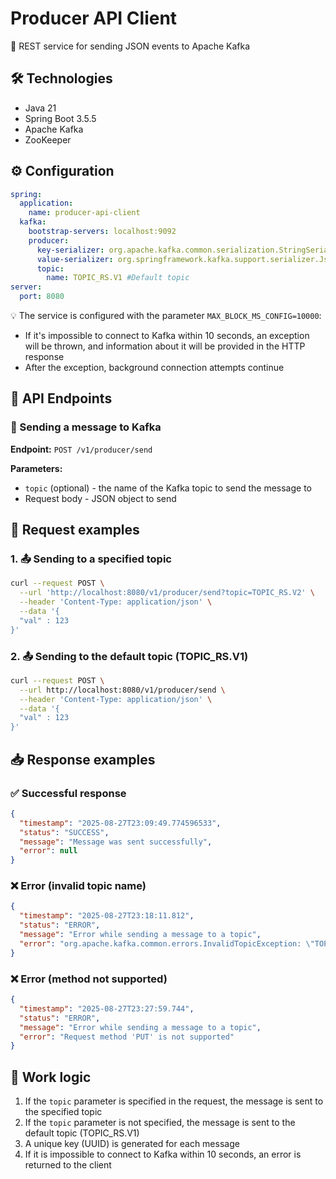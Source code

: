 # Producer API Client

🚀 REST service for sending JSON events to Apache Kafka

## 🛠️ Technologies

- Java 21
- Spring Boot 3.5.5
- Apache Kafka
- ZooKeeper

## ⚙️ Configuration

```yaml
spring:
  application:
    name: producer-api-client
  kafka:
    bootstrap-servers: localhost:9092
    producer:
      key-serializer: org.apache.kafka.common.serialization.StringSerializer
      value-serializer: org.springframework.kafka.support.serializer.JsonSerializer
      topic:
        name: TOPIC_RS.V1 #Default topic
server:
  port: 8080
```

💡 The service is configured with the parameter `MAX_BLOCK_MS_CONFIG=10000`:
- If it's impossible to connect to Kafka within 10 seconds, an exception will be thrown, and information about it will be provided in the HTTP response
- After the exception, background connection attempts continue

## 📡 API Endpoints

### 📨 Sending a message to Kafka

**Endpoint:** `POST /v1/producer/send`

**Parameters:**
- `topic` (optional) - the name of the Kafka topic to send the message to
- Request body - JSON object to send

## 📨 Request examples

### 1. 📤 Sending to a specified topic

```bash
curl --request POST \
  --url 'http://localhost:8080/v1/producer/send?topic=TOPIC_RS.V2' \
  --header 'Content-Type: application/json' \
  --data '{
  "val" : 123
}'
```

### 2. 📤 Sending to the default topic (TOPIC_RS.V1)

```bash
curl --request POST \
  --url http://localhost:8080/v1/producer/send \
  --header 'Content-Type: application/json' \
  --data '{
  "val" : 123
}'
```

## 📥 Response examples

### ✅ Successful response

```json
{
  "timestamp": "2025-08-27T23:09:49.774596533",
  "status": "SUCCESS",
  "message": "Message was sent successfully",
  "error": null
}
```

### ❌ Error (invalid topic name)

```json
{
  "timestamp": "2025-08-27T23:18:11.812",
  "status": "ERROR",
  "message": "Error while sending a message to a topic",
  "error": "org.apache.kafka.common.errors.InvalidTopicException: \"TOPIC_RS.V2\""
}
```

### ❌ Error (method not supported)

```json
{
  "timestamp": "2025-08-27T23:27:59.744",
  "status": "ERROR",
  "message": "Error while sending a message to a topic",
  "error": "Request method 'PUT' is not supported"
}
```

## 🔄 Work logic

1. If the `topic` parameter is specified in the request, the message is sent to the specified topic
2. If the `topic` parameter is not specified, the message is sent to the default topic (TOPIC_RS.V1)
3. A unique key (UUID) is generated for each message
4. If it is impossible to connect to Kafka within 10 seconds, an error is returned to the client